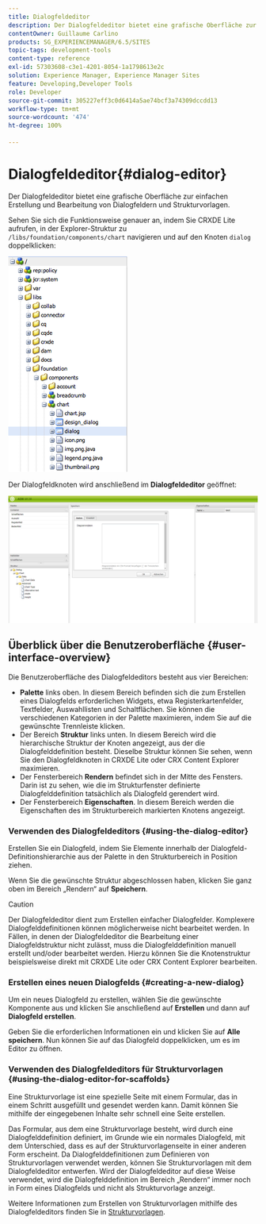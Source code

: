 ```yaml
---
title: Dialogfeldeditor
description: Der Dialogfeldeditor bietet eine grafische Oberfläche zur einfachen Erstellung und Bearbeitung von Dialogfeldern und Strukturvorlagen.
contentOwner: Guillaume Carlino
products: SG_EXPERIENCEMANAGER/6.5/SITES
topic-tags: development-tools
content-type: reference
exl-id: 57303608-c3e1-4201-8054-1a1798613e2c
solution: Experience Manager, Experience Manager Sites
feature: Developing,Developer Tools
role: Developer
source-git-commit: 305227eff3c0d6414a5ae74bcf3a74309dccdd13
workflow-type: tm+mt
source-wordcount: '474'
ht-degree: 100%

---
```


# Dialogfeldeditor{#dialog-editor}

Der Dialogfeldeditor bietet eine grafische Oberfläche zur einfachen Erstellung und Bearbeitung von Dialogfeldern und Strukturvorlagen.

Sehen Sie sich die Funktionsweise genauer an, indem Sie CRXDE Lite aufrufen, in der Explorer-Struktur zu `/libs/foundation/components/chart` navigieren und auf den Knoten `dialog` doppelklicken:

![chlimage_1-247](assets/chlimage_1-247.png)

Der Dialogfeldknoten wird anschließend im **Dialogfeldeditor** geöffnet:

![screen_shot_2012-02-01at25033pm](assets/screen_shot_2012-02-01at25033pm.png)

## Überblick über die Benutzeroberfläche {#user-interface-overview}

Die Benutzeroberfläche des Dialogfeldeditors besteht aus vier Bereichen:

* **Palette** links oben. In diesem Bereich befinden sich die zum Erstellen eines Dialogfelds erforderlichen Widgets, etwa Registerkartenfelder, Textfelder, Auswahllisten und Schaltflächen. Sie können die verschiedenen Kategorien in der Palette maximieren, indem Sie auf die gewünschte Trennleiste klicken.
* Der Bereich **Struktur** links unten. In diesem Bereich wird die hierarchische Struktur der Knoten angezeigt, aus der die Dialogfelddefinition besteht. Dieselbe Struktur können Sie sehen, wenn Sie den Dialogfeldknoten in CRXDE Lite oder CRX Content Explorer maximieren.
* Der Fensterbereich **Rendern** befindet sich in der Mitte des Fensters. Darin ist zu sehen, wie die im Strukturfenster definierte Dialogfelddefinition tatsächlich als Dialogfeld gerendert wird.
* Der Fensterbereich **Eigenschaften**. In diesem Bereich werden die Eigenschaften des im Strukturbereich markierten Knotens angezeigt.

### Verwenden des Dialogfeldeditors {#using-the-dialog-editor}

Erstellen Sie ein Dialogfeld, indem Sie Elemente innerhalb der Dialogfeld-Definitionshierarchie aus der Palette in den Strukturbereich in Position ziehen.

Wenn Sie die gewünschte Struktur abgeschlossen haben, klicken Sie ganz oben im Bereich „Rendern“ auf **Speichern**.

>[!CAUTION]
>
>Der Dialogfeldeditor dient zum Erstellen einfacher Dialogfelder. Komplexere Dialogfelddefinitionen können möglicherweise nicht bearbeitet werden. In Fällen, in denen der Dialogfeldeditor die Bearbeitung einer Dialogfeldstruktur nicht zulässt, muss die Dialogfelddefinition manuell erstellt und/oder bearbeitet werden. Hierzu können Sie die Knotenstruktur beispielsweise direkt mit CRXDE Lite oder CRX Content Explorer bearbeiten.

### Erstellen eines neuen Dialogfelds {#creating-a-new-dialog}

Um ein neues Dialogfeld zu erstellen, wählen Sie die gewünschte Komponente aus und klicken Sie anschließend auf **Erstellen** und dann auf **Dialogfeld erstellen**.

Geben Sie die erforderlichen Informationen ein und klicken Sie auf **Alle speichern**. Nun können Sie auf das Dialogfeld doppelklicken, um es im Editor zu öffnen.

### Verwenden des Dialogfeldeditors für Strukturvorlagen {#using-the-dialog-editor-for-scaffolds}

Eine Strukturvorlage ist eine spezielle Seite mit einem Formular, das in einem Schritt ausgefüllt und gesendet werden kann. Damit können Sie mithilfe der eingegebenen Inhalte sehr schnell eine Seite erstellen.

Das Formular, aus dem eine Strukturvorlage besteht, wird durch eine Dialogfelddefinition definiert, im Grunde wie ein normales Dialogfeld, mit dem Unterschied, dass es auf der Strukturvorlagenseite in einer anderen Form erscheint. Da Dialogfelddefinitionen zum Definieren von Strukturvorlagen verwendet werden, können Sie Strukturvorlagen mit dem Dialogfeldeditor entwerfen. Wird der Dialogfeldeditor auf diese Weise verwendet, wird die Dialogfelddefinition im Bereich „Rendern“ immer noch in Form eines Dialogfelds und nicht als Strukturvorlage anzeigt.

Weitere Informationen zum Erstellen von Strukturvorlagen mithilfe des Dialogfeldeditors finden Sie in [Strukturvorlagen](/help/sites-authoring/scaffolding.md).
